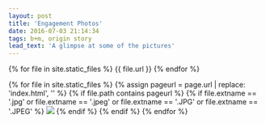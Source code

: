```yaml
---
layout: post
title: 'Engagement Photos'
date: 2016-07-03 21:14:34
tags: b+m, origin story
lead_text: 'A glimpse at some of the pictures'
---
```

{% for file in site.static_files %}
     {{ file.url }}
{% endfor %}

{% for file in site.static_files %}
  {% assign pageurl = page.url | replace: 'index.html', '' %}
  {% if file.path contains pageurl %}
    {% if file.extname == '.jpg' or file.extname == '.jpeg' or file.extname == '.JPG' or file.extname == '.JPEG' %}
    <img src="{{ file.path }}" />
    {% endif %}
  {% endif %}
{% endfor %}